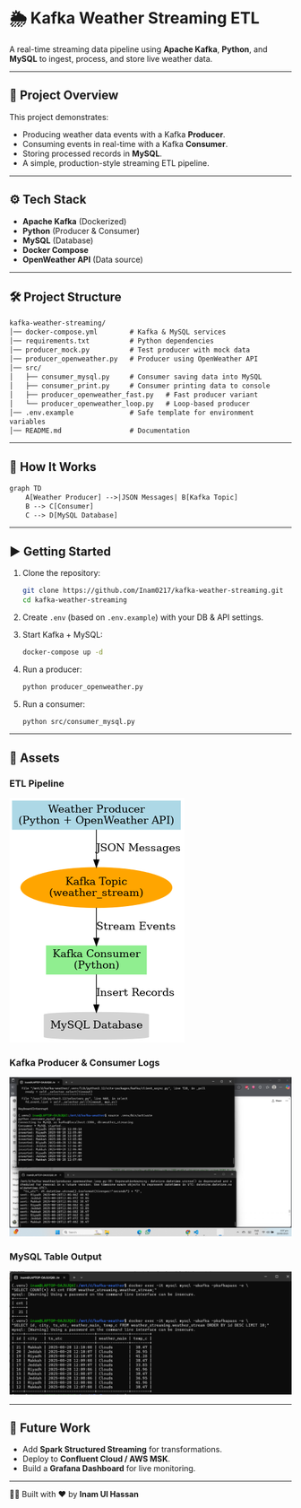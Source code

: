 # 🌦️ Kafka Weather Streaming ETL

A real-time streaming data pipeline using **Apache Kafka**, **Python**, and **MySQL** to ingest, process, and store live weather data.

---

## 📌 Project Overview
This project demonstrates:
- Producing weather data events with a Kafka **Producer**.
- Consuming events in real-time with a Kafka **Consumer**.
- Storing processed records in **MySQL**.
- A simple, production-style streaming ETL pipeline.

---

## ⚙️ Tech Stack
- **Apache Kafka** (Dockerized)
- **Python** (Producer & Consumer)
- **MySQL** (Database)
- **Docker Compose**
- **OpenWeather API** (Data source)

---

## 🛠️ Project Structure
```
kafka-weather-streaming/
│── docker-compose.yml        # Kafka & MySQL services
│── requirements.txt          # Python dependencies
│── producer_mock.py          # Test producer with mock data
│── producer_openweather.py   # Producer using OpenWeather API
│── src/
│   ├── consumer_mysql.py     # Consumer saving data into MySQL
│   ├── consumer_print.py     # Consumer printing data to console
│   ├── producer_openweather_fast.py   # Fast producer variant
│   └── producer_openweather_loop.py   # Loop-based producer
│── .env.example              # Safe template for environment variables
│── README.md                 # Documentation
```

---

## 🚀 How It Works
```mermaid
graph TD
    A[Weather Producer] -->|JSON Messages| B[Kafka Topic]
    B --> C[Consumer]
    C --> D[MySQL Database]
```

---

## ▶️ Getting Started
1. Clone the repository:
   ```bash
   git clone https://github.com/Inam0217/kafka-weather-streaming.git
   cd kafka-weather-streaming
   ```

2. Create `.env` (based on `.env.example`) with your DB & API settings.

3. Start Kafka + MySQL:
   ```bash
   docker-compose up -d
   ```

4. Run a producer:
   ```bash
   python producer_openweather.py
   ```

5. Run a consumer:
   ```bash
   python src/consumer_mysql.py
   ```

---

## 📂 Assets

### ETL Pipeline
![ETL Pipeline](assets/etl_flow.png)

### Kafka Producer & Consumer Logs
![Producer Consumer Logs](assets/consumer_producer_output.png)

### MySQL Table Output
![MySQL Table](assets/mysql_table_output.png)

---

## 🔮 Future Work
- Add **Spark Structured Streaming** for transformations.
- Deploy to **Confluent Cloud / AWS MSK**.
- Build a **Grafana Dashboard** for live monitoring.

---

👨‍💻 Built with ❤️ by **Inam Ul Hassan**
